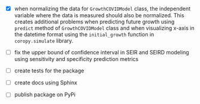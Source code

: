 * [x] when normalizing the data for `GrowthCOVIDModel` class, the independent variable where the data is measured should also be normalized. This creates additional problems when predicting future growth using `predict` method of `GrowthCOVIDModel` class and when visualizing x-axis in the datetime format using the `initial_growth` function in `coropy.simulate` library.

* [ ] fix the upper bound of confidence interval in SEIR and SEIRD modeling using sensitivity and specificity prediction metrics

* [ ] create tests for the package

* [ ] create docs using Sphinx

* [ ] publish package on PyPi
